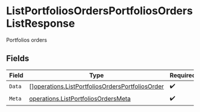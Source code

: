 # ListPortfoliosOrdersPortfoliosOrdersListResponse

Portfolios orders


## Fields

| Field                                                                                                                     | Type                                                                                                                      | Required                                                                                                                  | Description                                                                                                               |
| ------------------------------------------------------------------------------------------------------------------------- | ------------------------------------------------------------------------------------------------------------------------- | ------------------------------------------------------------------------------------------------------------------------- | ------------------------------------------------------------------------------------------------------------------------- |
| `Data`                                                                                                                    | [][operations.ListPortfoliosOrdersPortfoliosOrder](../../../pkg/models/operations/listportfoliosordersportfoliosorder.md) | :heavy_check_mark:                                                                                                        | N/A                                                                                                                       |
| `Meta`                                                                                                                    | [operations.ListPortfoliosOrdersMeta](../../../pkg/models/operations/listportfoliosordersmeta.md)                         | :heavy_check_mark:                                                                                                        | N/A                                                                                                                       |
